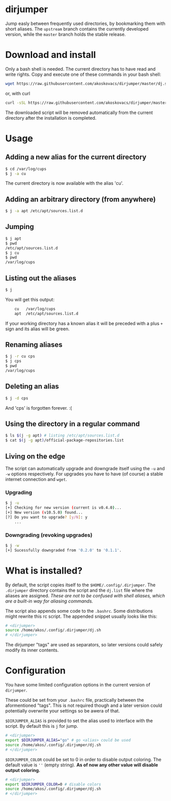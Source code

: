 # dirjumper

Jump easly between frequently used directories, by bookmarking them with short aliases. The `upstream` branch contains
the currently developed version, while the `master` branch holds the stable release.
# Download and install
Only a bash shell is needed. The current directory has to have read and write rights. Copy and execute one of these commands in your bash shell:
``` sh
wget https://raw.githubusercontent.com/akoskovacs/dirjumper/master/dj.sh && bash dj.sh install && rm dj.sh
```
or, with curl
``` sh
curl -sSL https://raw.githubusercontent.com/akoskovacs/dirjumper/master/dj.sh && bash dj.sh install && rm dj.sh
```

The downloaded script will be removed automatically from the current directory after the installation is completed.
# Usage
## Adding a new alias for the current directory
``` sh
$ cd /var/log/cups
$ j -a cu
```
The current directory is now available with the alias 'cu'.

## Adding an arbitrary directory (from anywhere)
``` sh
$ j -a apt /etc/apt/sources.list.d
```
## Jumping
``` sh
$ j apt
$ pwd
/etc/apt/sources.list.d
$ j cu
$ pwd     
/var/log/cups
```
## Listing out the aliases
``` sh
$ j 
```
You will get this output:

``` sh
    cu   /var/log/cups
    apt  /etc/apt/sources.list.d
```
If your working directory has a known alias it will be preceded with a plus `+` sign
 and its alias will be green.
## Renaming aliases
``` sh
$ j -r cu cps
$ j cps
$ pwd
/var/log/cups
```
## Deleting an alias
``` sh
$ j -d cps
```
And 'cps' is forgotten forever. :(

## Using the directory in a regular command
``` sh
$ ls $(j -g apt) # listing /etc/apt/sources.list.d
$ cat $(j -g apt)/official-package-repositories.list
```

## Living on the edge
The script can automatically upgrade and downgrade itself using the `-u` and `-w` 
options respectively. For upgrades you have to have (of course) a stable internet 
connection and `wget`.

### Upgrading
``` sh
$ j -u
[+] Checking for new version (current is v0.4.0)...
[+] New version (v10.5.0) found...
[?] Do you want to upgrade? [y/N]: y
    ...
```
### Downgrading (revoking upgrades)
``` sh
$ j -w
[+] Sucessfully downgraded from '0.2.0' to '0.1.1'.
```

# What is installed?
By default, the script copies itself to the `$HOME/.config/.dirjumper`. The `.dirjumper`
directory contains the script and the `dj.list` file 
where the aliases are assigned. *These are not to be confused with shell aliases, which are a built-in way for aliasing commands.*

The script also appends some code to the `.bashrc`. Some distributions might rewrite
this rc script. The appended snippet usually looks like this:
```sh
# <dirjumper>
source /home/akos/.config/.dirjumper/dj.sh
# </dirjumper>
```
The dirjumper "tags" are used as separators, so later versions
could safely modify its inner contents.

# Configuration
You have some limited configuration options in the current version of
`dirjumper`.

These could be set from your `.bashrc` file, practically between
the aformentioned "tags". This is not required though and a later
version could potentially overwrite your settings so be awera of that.

`$DIRJUMPER_ALIAS` is provided to set the alias used to interface
with the script. By default this is `j` for jump.

```sh
# <dirjumper>
export $DIRJUMPER_ALIAS="go" # go <alias> could be used
source /home/akos/.config/.dirjumper/dj.sh
# </dirjumper>
```

`$DIRJUMPER_COLOR` could be set to 0 in order to disable output coloring. The default value is `''` (empty string). **As of now any
other value will disable output coloring.**

```sh
# <dirjumper>
export $DIRJUMPER_COLOR=0 # disable colors
source /home/akos/.config/.dirjumper/dj.sh
# </dirjumper>
```
